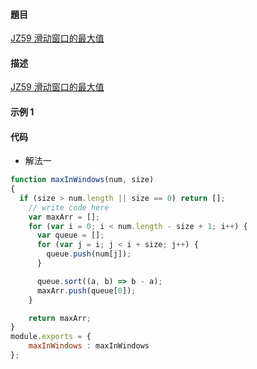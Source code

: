 #### 題目

[JZ59 滑动窗口的最大值](https://www.nowcoder.com/practice/1624bc35a45c42c0bc17d17fa0cba788?tpId=13&tqId=23458&ru=/ta/coding-interviews&qru=/ta/coding-interviews/question-ranking)

#### 描述

[JZ59 滑动窗口的最大值](https://www.nowcoder.com/practice/1624bc35a45c42c0bc17d17fa0cba788?tpId=13&tqId=23458&ru=/ta/coding-interviews&qru=/ta/coding-interviews/question-ranking)

#### 示例 1


#### 代码

- 解法一

```js
function maxInWindows(num, size)
{
  if (size > num.length || size == 0) return [];
    // write code here
    var maxArr = [];
    for (var i = 0; i < num.length - size + 1; i++) {
      var queue = [];
      for (var j = i; j < i + size; j++) {
        queue.push(num[j]);
      }

      queue.sort((a, b) => b - a);
      maxArr.push(queue[0]);
    }

    return maxArr;
}
module.exports = {
    maxInWindows : maxInWindows
};
```
